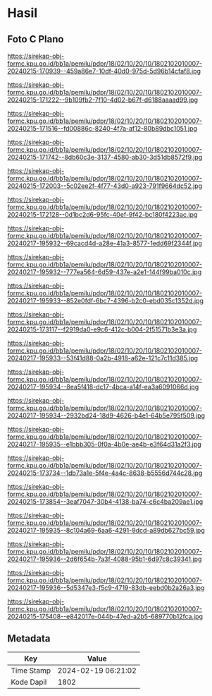 # Hasil

## Foto C Plano

https://sirekap-obj-formc.kpu.go.id/bb1a/pemilu/pdpr/18/02/10/20/10/1802102010007-20240215-170939--459a86e7-10df-40d0-975d-5d96b14cfaf8.jpg

https://sirekap-obj-formc.kpu.go.id/bb1a/pemilu/pdpr/18/02/10/20/10/1802102010007-20240215-171222--9b109fb2-7f10-4d02-b67f-d6188aaaad99.jpg

https://sirekap-obj-formc.kpu.go.id/bb1a/pemilu/pdpr/18/02/10/20/10/1802102010007-20240215-171516--fd00886c-8240-4f7a-af12-80b89dbc1051.jpg

https://sirekap-obj-formc.kpu.go.id/bb1a/pemilu/pdpr/18/02/10/20/10/1802102010007-20240215-171742--8db60c3e-3137-4580-ab30-3d51db8572f9.jpg

https://sirekap-obj-formc.kpu.go.id/bb1a/pemilu/pdpr/18/02/10/20/10/1802102010007-20240215-172003--5c02ee2f-4f77-43d0-a923-791f9664dc52.jpg

https://sirekap-obj-formc.kpu.go.id/bb1a/pemilu/pdpr/18/02/10/20/10/1802102010007-20240215-172128--0d1bc2d6-95fc-40ef-9f42-bc180f4223ac.jpg

https://sirekap-obj-formc.kpu.go.id/bb1a/pemilu/pdpr/18/02/10/20/10/1802102010007-20240217-195932--69cacd4d-a28e-41a3-8577-1edd69f2344f.jpg

https://sirekap-obj-formc.kpu.go.id/bb1a/pemilu/pdpr/18/02/10/20/10/1802102010007-20240217-195932--777ea564-6d59-437e-a2e1-144f99ba010c.jpg

https://sirekap-obj-formc.kpu.go.id/bb1a/pemilu/pdpr/18/02/10/20/10/1802102010007-20240217-195933--852e0fdf-6bc7-4396-b2c0-ebd035c1352d.jpg

https://sirekap-obj-formc.kpu.go.id/bb1a/pemilu/pdpr/18/02/10/20/10/1802102010007-20240215-173117--f2919da0-e9c6-412c-b004-2f51571b3e3a.jpg

https://sirekap-obj-formc.kpu.go.id/bb1a/pemilu/pdpr/18/02/10/20/10/1802102010007-20240217-195933--53f41d88-0a2b-4918-a62e-121c7c11d385.jpg

https://sirekap-obj-formc.kpu.go.id/bb1a/pemilu/pdpr/18/02/10/20/10/1802102010007-20240217-195934--8ea5f418-dc17-4bca-a14f-ea3a6091066d.jpg

https://sirekap-obj-formc.kpu.go.id/bb1a/pemilu/pdpr/18/02/10/20/10/1802102010007-20240217-195934--2932bd24-18d9-4626-b4e1-64b5e795f509.jpg

https://sirekap-obj-formc.kpu.go.id/bb1a/pemilu/pdpr/18/02/10/20/10/1802102010007-20240217-195935--e1bbb305-0f0a-4b0e-ae4b-e3f64d31a2f3.jpg

https://sirekap-obj-formc.kpu.go.id/bb1a/pemilu/pdpr/18/02/10/20/10/1802102010007-20240215-173734--1db73a1e-5f4e-4a4c-8638-b5556d744c28.jpg

https://sirekap-obj-formc.kpu.go.id/bb1a/pemilu/pdpr/18/02/10/20/10/1802102010007-20240215-173854--3eaf7047-30b4-4138-ba74-c6c4ba209ae1.jpg

https://sirekap-obj-formc.kpu.go.id/bb1a/pemilu/pdpr/18/02/10/20/10/1802102010007-20240217-195935--8c104a69-6aa6-4291-9dcd-a89db627bc59.jpg

https://sirekap-obj-formc.kpu.go.id/bb1a/pemilu/pdpr/18/02/10/20/10/1802102010007-20240217-195936--2d6f654b-7a3f-4088-95b1-6d97c8c39341.jpg

https://sirekap-obj-formc.kpu.go.id/bb1a/pemilu/pdpr/18/02/10/20/10/1802102010007-20240217-195936--5d5347e3-f5c9-4719-83db-eebd0b2a26a3.jpg

https://sirekap-obj-formc.kpu.go.id/bb1a/pemilu/pdpr/18/02/10/20/10/1802102010007-20240215-175408--e842017e-044b-47ed-a2b5-689770b12fca.jpg


## Metadata

| Key        | Value               |
| ---------- | ------------------- |
| Time Stamp | 2024-02-19 06:21:02 |
| Kode Dapil | 1802                |



